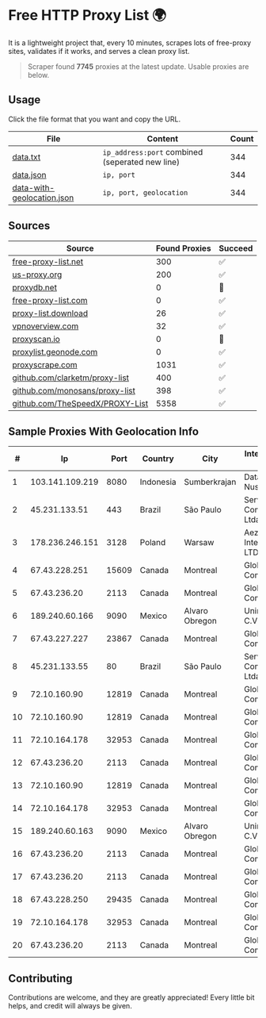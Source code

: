 
# Free HTTP Proxy List 🌍

It is a lightweight project that, every 10 minutes, scrapes lots of free-proxy sites, validates if it works, and serves a clean proxy list.


> Scraper found **7745** proxies at the latest update. Usable proxies are below.

## Usage

Click the file format that you want and copy the URL.


|File|Content|Count|
|----|-------|-----|
|[data.txt](https://raw.githubusercontent.com/themiralay/Proxy-List-World/master/data.txt)|`ip_address:port` combined (seperated new line)|344|
|[data.json](https://raw.githubusercontent.com/themiralay/Proxy-List-World/master/data.json)|`ip, port`|344|
|[data-with-geolocation.json](https://raw.githubusercontent.com/themiralay/Proxy-List-World/master/data-with-geolocation.json)|`ip, port, geolocation`|344|

## Sources

|Source|Found Proxies|Succeed|
|------|-------------|-------|
|[free-proxy-list.net](https://free-proxy-list.net)|300|✅|
|[us-proxy.org](https://www.us-proxy.org)|200|✅|
|[proxydb.net](http://proxydb.net)|0|🚫|
|[free-proxy-list.com](https://free-proxy-list.com/?page=&port=&type%5B%5D=http&type%5B%5D=https&up_time=0&search=Search)|0|✅|
|[proxy-list.download](https://www.proxy-list.download/HTTP)|26|✅|
|[vpnoverview.com](https://vpnoverview.com/privacy/anonymous-browsing/free-proxy-servers)|32|✅|
|[proxyscan.io](https://www.proxyscan.io)|0|🚫|
|[proxylist.geonode.com](https://proxylist.geonode.com/api/proxy-list?limit=300&page=1&sort_by=lastChecked&sort_type=desc&protocols=http,https)|0|✅|
|[proxyscrape.com](https://api.proxyscrape.com/v2/?request=displayproxies&protocol=http&timeout=10000&country=all&ssl=all&anonymity=all)|1031|✅|
|[github.com/clarketm/proxy-list](https://raw.githubusercontent.com/clarketm/proxy-list/master/proxy-list-raw.txt)|400|✅|
|[github.com/monosans/proxy-list](https://raw.githubusercontent.com/monosans/proxy-list/main/proxies/http.txt)|398|✅|
|[github.com/TheSpeedX/PROXY-List](https://raw.githubusercontent.com/TheSpeedX/PROXY-List/master/http.txt)|5358|✅|


## Sample Proxies With Geolocation Info

|#|Ip|Port|Country|City|Internet Service Provider|
|-|--|----|-------|----|-------------------------|
|1|103.141.109.219|8080|Indonesia|Sumberkrajan|Data Buana Nusantara|
|2|45.231.133.51|443|Brazil|São Paulo|Server Media Comunicacao Ltda|
|3|178.236.246.151|3128|Poland|Warsaw|Aeza International LTD|
|4|67.43.228.251|15609|Canada|Montreal|GloboTech Communications|
|5|67.43.236.20|2113|Canada|Montreal|GloboTech Communications|
|6|189.240.60.166|9090|Mexico|Alvaro Obregon|Uninet S.A. de C.V.|
|7|67.43.227.227|23867|Canada|Montreal|GloboTech Communications|
|8|45.231.133.55|80|Brazil|São Paulo|Server Media Comunicacao Ltda|
|9|72.10.160.90|12819|Canada|Montreal|GloboTech Communications|
|10|72.10.160.90|12819|Canada|Montreal|GloboTech Communications|
|11|72.10.164.178|32953|Canada|Montreal|GloboTech Communications|
|12|67.43.236.20|2113|Canada|Montreal|GloboTech Communications|
|13|72.10.160.90|12819|Canada|Montreal|GloboTech Communications|
|14|72.10.164.178|32953|Canada|Montreal|GloboTech Communications|
|15|189.240.60.163|9090|Mexico|Alvaro Obregon|Uninet S.A. de C.V.|
|16|67.43.236.20|2113|Canada|Montreal|GloboTech Communications|
|17|67.43.236.20|2113|Canada|Montreal|GloboTech Communications|
|18|67.43.228.250|29435|Canada|Montreal|GloboTech Communications|
|19|72.10.164.178|32953|Canada|Montreal|GloboTech Communications|
|20|67.43.236.20|2113|Canada|Montreal|GloboTech Communications|



## Contributing

Contributions are welcome, and they are greatly appreciated! Every
little bit helps, and credit will always be given.

